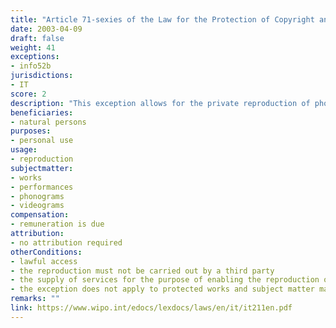 ```yaml
---
title: "Article 71-sexies of the Law for the Protection of Copyright and Neighbouring Rights"
date: 2003-04-09 
draft: false
weight: 41
exceptions:
- info52b
jurisdictions:
- IT
score: 2
description: "This exception allows for the private reproduction of phonograms and videograms on any carrier by natural persons who has acquired legal possession of copies or has legally accessed them, with the sole purpose of personal use and with no gainful intent or direct or indirect commercial purpose and in compliance with technological measures. Also, the reproduction of single works or of portions of works for the personal use of readers, when made by hand or by a means of reproduction unsuitable for marketing or disseminating the work in public, is permitted under art.68(1)." 
beneficiaries:
- natural persons
purposes: 
- personal use
usage:
- reproduction
subjectmatter:
- works
- performances
- phonograms
- videograms
compensation:
- remuneration is due
attribution: 
- no attribution required
otherConditions: 
- lawful access
- the reproduction must not be carried out by a third party
- the supply of services for the purpose of enabling the reproduction of phonograms and videograms by a natural person for personal is deemed to constitute an act of reproduction, thus cannt fall under the exception
- the exception does not apply to protected works and subject matter made available to the public in such a way that members of the public may access them from a place and at a time individually chosen by them when the work is protected by the technological measures or when the access is permitted on the basis of agreed contractual terms
remarks: ""
link: https://www.wipo.int/edocs/lexdocs/laws/en/it/it211en.pdf
---
```

